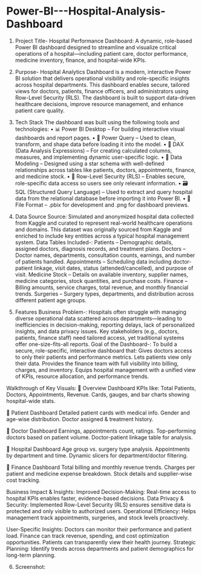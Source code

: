 # Power-BI---Hospital-Analysis-Dashboard

1. Project Title-
Hospital Performance Dashboard:
A dynamic, role-based Power BI dashboard designed to streamline and visualize critical operations of a hospital—including patient care, doctor performance, medicine inventory, finance, and hospital-wide KPIs.

2. Purpose-
Hospital Analytics Dashboard is a modern, interactive Power BI solution that delivers operational visibility and role-specific insights across hospital departments. This dashboard enables secure, tailored views for doctors, patients, finance officers, and administrators using Row-Level Security (RLS). The dashboard is built to support data-driven healthcare decisions, improve resource management, and enhance patient care quality.

3. Tech Stack
The dashboard was built using the following tools and technologies:
• 📊 Power BI Desktop – For building interactive visual dashboards and report pages.
• 📂 Power Query – Used to clean, transform, and shape data before loading it into the model.
• 🧠 DAX (Data Analysis Expressions) – For creating calculated columns, measures, and implementing dynamic user-specific logic.
• 📝 Data Modeling – Designed using a star schema with well-defined relationships across tables like patients, doctors, appointments, finance, and medicine stock.
• 🔐 Row-Level Security (RLS) – Enables secure, role-specific data access so users see only relevant information.
• 🗃️ SQL (Structured Query Language) – Used to extract and query hospital data from the relational database before importing it into Power BI.
• 📁 File Format – .pbix for development and .png for dashboard previews.

4. Data Source
Source: Simulated and anonymized hospital data collected from Kaggle and curated to represent real-world healthcare operations and domains.
This dataset was originally sourced from Kaggle and enriched to include key entities across a typical hospital management system.
Data Tables Included-:
Patients – Demographic details, assigned doctors, diagnosis records, and treatment plans.
Doctors – Doctor names, departments, consultation counts, earnings, and number of patients handled.
Appointments – Scheduling data including doctor-patient linkage, visit dates, status (attended/cancelled), and purpose of visit.
Medicine Stock – Details on available inventory, supplier names, medicine categories, stock quantities, and purchase costs.
Finance – Billing amounts, service charges, total revenue, and monthly financial trends.
Surgeries – Surgery types, departments, and distribution across different patient age groups.

5. Features
Business Problem-:
Hospitals often struggle with managing diverse operational data scattered across departments—leading to inefficiencies in decision-making, reporting delays, lack of personalized insights, and data privacy issues. Key stakeholders (e.g., doctors, patients, finance staff) need tailored access, yet traditional systems offer one-size-fits-all reports.
Goal of the Dashboard-:
To build a secure, role-specific, interactive dashboard that:
Gives doctors access to only their patients and performance metrics.
Lets patients view only their data.
Provides the finance team with full visibility into billing, charges, and inventory.
Equips hospital management with a unified view of KPIs, resource allocation, and performance trends.

Walkthrough of Key Visuals:
🔹 Overview Dashboard
KPIs like: Total Patients, Doctors, Appointments, Revenue.
Cards, gauges, and bar charts showing hospital-wide stats.

🔹 Patient Dashboard
Detailed patient cards with medical info.
Gender and age-wise distribution.
Doctor assigned & treatment history.

🔹 Doctor Dashboard
Earnings, appointments count, ratings.
Top-performing doctors based on patient volume.
Doctor-patient linkage table for analysis.

🔹 Hospital Dashboard
Age group vs. surgery type analysis.
Appointments by department and time.
Dynamic slicers for department/doctor filtering.

🔹 Finance Dashboard
Total billing and monthly revenue trends.
Charges per patient and medicine expense breakdown.
Stock details and supplier-wise cost tracking.

Business Impact & Insights:
Improved Decision-Making: Real-time access to hospital KPIs enables faster, evidence-based decisions.
Data Privacy & Security: Implemented Row-Level Security (RLS) ensures sensitive data is protected and only visible to authorized users.
Operational Efficiency: Helps management track appointments, surgeries, and stock levels proactively.

User-Specific Insights:
Doctors can monitor their performance and patient load.
Finance can track revenue, spending, and cost optimization opportunities.
Patients can transparently view their health journey.
Strategic Planning: Identify trends across departments and patient demographics for long-term planning.

6. Screenshot: 




